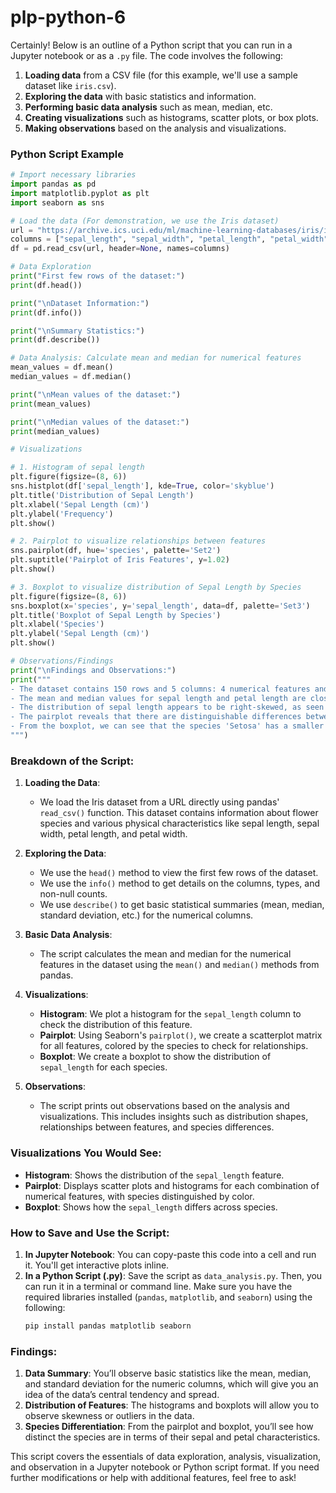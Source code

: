 # plp-python-6

Certainly! Below is an outline of a Python script that you can run in a Jupyter notebook or as a `.py` file. The code involves the following:

1. **Loading data** from a CSV file (for this example, we'll use a sample dataset like `iris.csv`).
2. **Exploring the data** with basic statistics and information.
3. **Performing basic data analysis** such as mean, median, etc.
4. **Creating visualizations** such as histograms, scatter plots, or box plots.
5. **Making observations** based on the analysis and visualizations.

### Python Script Example

```python
# Import necessary libraries
import pandas as pd
import matplotlib.pyplot as plt
import seaborn as sns

# Load the data (For demonstration, we use the Iris dataset)
url = "https://archive.ics.uci.edu/ml/machine-learning-databases/iris/iris.data"
columns = ["sepal_length", "sepal_width", "petal_length", "petal_width", "species"]
df = pd.read_csv(url, header=None, names=columns)

# Data Exploration
print("First few rows of the dataset:")
print(df.head())

print("\nDataset Information:")
print(df.info())

print("\nSummary Statistics:")
print(df.describe())

# Data Analysis: Calculate mean and median for numerical features
mean_values = df.mean()
median_values = df.median()

print("\nMean values of the dataset:")
print(mean_values)

print("\nMedian values of the dataset:")
print(median_values)

# Visualizations

# 1. Histogram of sepal length
plt.figure(figsize=(8, 6))
sns.histplot(df['sepal_length'], kde=True, color='skyblue')
plt.title('Distribution of Sepal Length')
plt.xlabel('Sepal Length (cm)')
plt.ylabel('Frequency')
plt.show()

# 2. Pairplot to visualize relationships between features
sns.pairplot(df, hue='species', palette='Set2')
plt.suptitle('Pairplot of Iris Features', y=1.02)
plt.show()

# 3. Boxplot to visualize distribution of Sepal Length by Species
plt.figure(figsize=(8, 6))
sns.boxplot(x='species', y='sepal_length', data=df, palette='Set3')
plt.title('Boxplot of Sepal Length by Species')
plt.xlabel('Species')
plt.ylabel('Sepal Length (cm)')
plt.show()

# Observations/Findings
print("\nFindings and Observations:")
print("""
- The dataset contains 150 rows and 5 columns: 4 numerical features and 1 categorical feature (species).
- The mean and median values for sepal length and petal length are close, indicating a roughly symmetric distribution for these features.
- The distribution of sepal length appears to be right-skewed, as seen in the histogram.
- The pairplot reveals that there are distinguishable differences between species in terms of their sepal and petal measurements.
- From the boxplot, we can see that the species 'Setosa' has a smaller range of sepal lengths compared to 'Versicolor' and 'Virginica'.
""")
```

### Breakdown of the Script:

1. **Loading the Data**:
   - We load the Iris dataset from a URL directly using pandas' `read_csv()` function. This dataset contains information about flower species and various physical characteristics like sepal length, sepal width, petal length, and petal width.

2. **Exploring the Data**:
   - We use the `head()` method to view the first few rows of the dataset.
   - We use the `info()` method to get details on the columns, types, and non-null counts.
   - We use `describe()` to get basic statistical summaries (mean, median, standard deviation, etc.) for the numerical columns.

3. **Basic Data Analysis**:
   - The script calculates the mean and median for the numerical features in the dataset using the `mean()` and `median()` methods from pandas.

4. **Visualizations**:
   - **Histogram**: We plot a histogram for the `sepal_length` column to check the distribution of this feature.
   - **Pairplot**: Using Seaborn's `pairplot()`, we create a scatterplot matrix for all features, colored by the species to check for relationships.
   - **Boxplot**: We create a boxplot to show the distribution of `sepal_length` for each species.

5. **Observations**:
   - The script prints out observations based on the analysis and visualizations. This includes insights such as distribution shapes, relationships between features, and species differences.

### Visualizations You Would See:
- **Histogram**: Shows the distribution of the `sepal_length` feature.
- **Pairplot**: Displays scatter plots and histograms for each combination of numerical features, with species distinguished by color.
- **Boxplot**: Shows how the `sepal_length` differs across species.

### How to Save and Use the Script:
1. **In Jupyter Notebook**: You can copy-paste this code into a cell and run it. You'll get interactive plots inline.
2. **In a Python Script (.py)**: Save the script as `data_analysis.py`. Then, you can run it in a terminal or command line. Make sure you have the required libraries installed (`pandas`, `matplotlib`, and `seaborn`) using the following:
   ```bash
   pip install pandas matplotlib seaborn
   ```

### Findings:
1. **Data Summary**: You’ll observe basic statistics like the mean, median, and standard deviation for the numeric columns, which will give you an idea of the data’s central tendency and spread.
2. **Distribution of Features**: The histograms and boxplots will allow you to observe skewness or outliers in the data.
3. **Species Differentiation**: From the pairplot and boxplot, you’ll see how distinct the species are in terms of their sepal and petal characteristics.

This script covers the essentials of data exploration, analysis, visualization, and observation in a Jupyter notebook or Python script format. If you need further modifications or help with additional features, feel free to ask!
